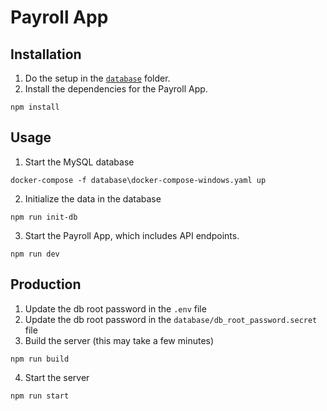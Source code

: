# Payroll App

## Installation
1. Do the setup in the [`database`](./database/) folder.
2. Install the dependencies for the Payroll App.
```
npm install
```

## Usage
1. Start the MySQL database
```
docker-compose -f database\docker-compose-windows.yaml up
```

2. Initialize the data in the database
```
npm run init-db
```

3. Start the Payroll App, which includes API endpoints.
```
npm run dev
```

## Production 
1. Update the db root password in the `.env` file
2. Update the db root password in the `database/db_root_password.secret` file
3. Build the server (this may take a few minutes)
```
npm run build
```
4. Start the server
```
npm run start
```